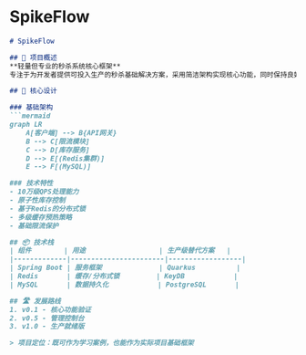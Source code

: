 # SpikeFlow
```markdown
# SpikeFlow

## 🏁 项目概述
**轻量但专业的秒杀系统核心框架**  
专注于为开发者提供可投入生产的秒杀基础解决方案，采用简洁架构实现核心功能，同时保持良好扩展性。

## 🧩 核心设计

### 基础架构
```mermaid
graph LR
    A[客户端] --> B{API网关}
    B --> C[限流模块]
    C --> D[库存服务]
    D --> E[(Redis集群)]
    E --> F[(MySQL)]

### 技术特性
- 10万级QPS处理能力
- 原子性库存控制
- 基于Redis的分布式锁
- 多级缓存预热策略
- 基础限流保护

## 📦 技术栈
| 组件        | 用途                  | 生产级替代方案   |
|-------------|-----------------------|------------------|
| Spring Boot | 服务框架              | Quarkus          |
| Redis       | 缓存/分布式锁         | KeyDB            |
| MySQL       | 数据持久化            | PostgreSQL       |

## 🛣️ 发展路线
1. v0.1 - 核心功能验证
2. v0.5 - 管理控制台
3. v1.0 - 生产就绪版

> 项目定位：既可作为学习案例，也能作为实际项目基础框架
